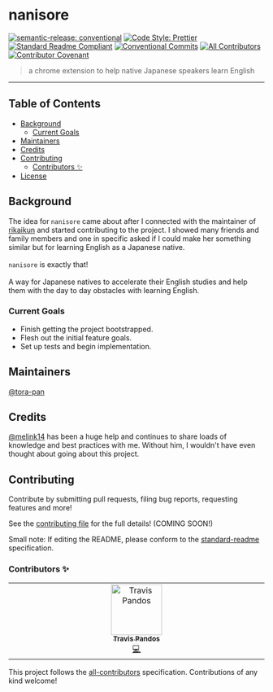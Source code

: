 # nanisore

<!-- [![Mergify Status](https://img.shields.io/endpoint.svg?url=https://api.mergify.com/v1/badges/melink14/rikaikun&style=flat)](https://mergify.com)
[![codecov](https://codecov.io/gh/melink14/rikaikun/branch/main/graph/badge.svg?token=4nZ7madoqJ)](https://codecov.io/gh/melink14/rikaikun)
[![Codacy Badge](https://app.codacy.com/project/badge/Grade/e342d582357449f38d9255c247e37159)](https://www.codacy.com/gh/melink14/rikaikun/dashboard?utm_source=github.com&utm_medium=referral&utm_content=melink14/rikaikun&utm_campaign=Badge_Grade) -->

[![semantic-release: conventional](https://img.shields.io/badge/semantic--release-conventional-commits?logo=semantic-release)](https://github.com/semantic-release/semantic-release)
[![Code Style: Prettier](https://img.shields.io/badge/code_style-prettier-ff69b4.svg?style=flat)](https://github.com/prettier/prettier)
[![Standard Readme Compliant](https://img.shields.io/badge/standard--readme-OK-green.svg?style=flat)](https://github.com/RichardLitt/standard-readme)
[![Conventional Commits](https://img.shields.io/badge/Conventional%20Commits-1.0.0-yellow.svg?style=flat)](https://conventionalcommits.org)
[![All Contributors](https://img.shields.io/github/all-contributors/tora-pan/nanisore?color=ee8449&style=flat-square)](#contributors)
[![Contributor Covenant](https://img.shields.io/badge/Contributor%20Covenant-2.0-4baaaa.svg)](CODE_OF_CONDUCT.md)

> a chrome extension to help native Japanese speakers learn English

<hr>

## Table of Contents <!-- omit in toc -->

- [Background](#background)
  - [Current Goals](#current-goals)
- [Maintainers](#maintainers)
- [Credits](#credits)
- [Contributing](#contributing)
  - [Contributors ✨](#contributors-)
- [License](#license)

## Background

The idea for `nanisore` came about after I connected with the maintainer of [rikaikun](https://github.com/melink14/rikaikun) and started contributing to the project. I showed many friends and family members and one in specific asked if I could make her something similar but for learning English as a Japanese native.  
<br>
`nanisore` is exactly that!
<br>  
A way for Japanese natives to accelerate their English studies and help them with the day to day obstacles with learning English.

### Current Goals

- Finish getting the project bootstrapped.
- Flesh out the initial feature goals.
- Set up tests and begin implementation.

## Maintainers

[@tora-pan](https://github.com/tora-pan)

## Credits

[@melink14](https://github.com/melink14) has been a huge help and continues to share loads of knowledge and best practices with me. Without him, I wouldn't have even thought about going about this project.

## Contributing

Contribute by submitting pull requests, filing bug reports, requesting features and more!

See the [contributing file](CONTRIBUTING.md) for the full details! (COMING SOON!)

Small note: If editing the README, please conform to the [standard-readme](https://github.com/RichardLitt/standard-readme) specification.

### Contributors ✨

<!-- ALL-CONTRIBUTORS-LIST:START - Do not remove or modify this section -->
<!-- prettier-ignore-start -->
<!-- markdownlint-disable -->
<table>
  <tbody>
    <tr>
      <td align="center" valign="top" width="14.28%"><a href="https://github.com/tora-pan"><img src="https://avatars.githubusercontent.com/u/81494248?v=4?s=100" width="100px;" alt="Travis Pandos"/><br /><sub><b>Travis Pandos</b></sub></a><br /><a href="https://github.com/tora-pan/nanisore/commits?author=tora-pan" title="Code">💻</a></td>
    </tr>
  </tbody>
</table>

<!-- markdownlint-restore -->
<!-- prettier-ignore-end -->

<!-- ALL-CONTRIBUTORS-LIST:END -->

This project follows the [all-contributors](https://github.com/all-contributors/all-contributors) specification. Contributions of any kind welcome!
